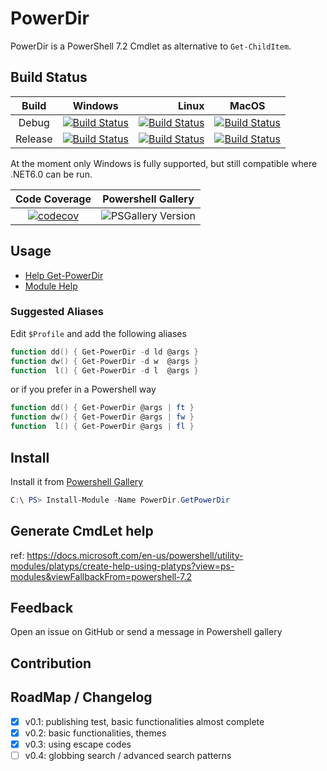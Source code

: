 ﻿# PowerDir

PowerDir is a PowerShell 7.2 Cmdlet as alternative to `Get-ChildItem`.

## Build Status

|  Build  |      Windows    | Linux | MacOS |
|:-------:|:---------------:|------:|:-----:|
| Debug   | [![Build Status](https://dev.azure.com/BlueRedSky/PowerDir/_apis/build/status/PowerDir%20CI?branchName=main&jobName=Windows&configuration=Windows%20Release)](https://dev.azure.com/BlueRedSky/PowerDir/_build/latest?definitionId=2&branchName=main) | [![Build Status](https://dev.azure.com/BlueRedSky/PowerDir/_apis/build/status/PowerDir%20CI?branchName=main&jobName=Linux&configuration=Linux%20Debug)](https://dev.azure.com/BlueRedSky/PowerDir/_build/latest?definitionId=2&branchName=main)   | [![Build Status](https://dev.azure.com/BlueRedSky/PowerDir/_apis/build/status/PowerDir%20CI?branchName=main&jobName=MacOS&configuration=MacOS%20Debug)](https://dev.azure.com/BlueRedSky/PowerDir/_build/latest?definitionId=2&branchName=main)   |
| Release | [![Build Status](https://dev.azure.com/BlueRedSky/PowerDir/_apis/build/status/PowerDir%20CI?branchName=main&jobName=Windows&configuration=Windows%20Release)](https://dev.azure.com/BlueRedSky/PowerDir/_build/latest?definitionId=2&branchName=main) | [![Build Status](https://dev.azure.com/BlueRedSky/PowerDir/_apis/build/status/PowerDir%20CI?branchName=main&jobName=Linux&configuration=Linux%20Release)](https://dev.azure.com/BlueRedSky/PowerDir/_build/latest?definitionId=2&branchName=main) | [![Build Status](https://dev.azure.com/BlueRedSky/PowerDir/_apis/build/status/PowerDir%20CI?branchName=main&jobName=MacOS&configuration=MacOS%20Release)](https://dev.azure.com/BlueRedSky/PowerDir/_build/latest?definitionId=2&branchName=main) |

At the moment only Windows is fully supported, but still compatible where .NET6.0 can be run.

| Code Coverage | Powershell Gallery |
|:-----------------:|:-------------:|
| [![codecov](https://codecov.io/gh/BlueRedSkyLTD/PowerDir/branch/main/graph/badge.svg?token=IYQC61BVWR)](https://codecov.io/gh/BlueRedSkyLTD/PowerDir) |  ![PSGallery Version](https://img.shields.io/powershellgallery/v/PowerDir.GetPowerDir.png?style=plastic&logo=powershell&label=PowerShell%20Gallery) |
 

## Usage

- [Help Get-PowerDir](./PowerDir/doc/Get-PowerDir.md)
- [Module Help](./PowerDir/doc/PowerDir.GetPowerDir.md)

### Suggested Aliases

Edit `$Profile` and add the following aliases
```powershell
function dd() { Get-PowerDir -d ld @args }
function dw() { Get-PowerDir -d w  @args }
function  l() { Get-PowerDir -d l  @args }
```

or if you prefer in a Powershell way
```Powershell
function dd() { Get-PowerDir @args | ft }
function dw() { Get-PowerDir @args | fw }
function  l() { Get-PowerDir @args | fl }
```

## Install

Install it from [Powershell Gallery](https://www.powershellgallery.com/packages/PowerDir.GetPowerDir)
```powershell
C:\ PS> Install-Module -Name PowerDir.GetPowerDir
```

## Generate CmdLet help

ref: https://docs.microsoft.com/en-us/powershell/utility-modules/platyps/create-help-using-platyps?view=ps-modules&viewFallbackFrom=powershell-7.2

## Feedback

Open an issue on GitHub or send a message in Powershell gallery

## Contribution

## RoadMap / Changelog

- [x] v0.1: publishing test, basic functionalities almost complete
- [x] v0.2: basic functionalities, themes
- [x] v0.3: using escape codes
- [ ] v0.4: globbing search / advanced search patterns

